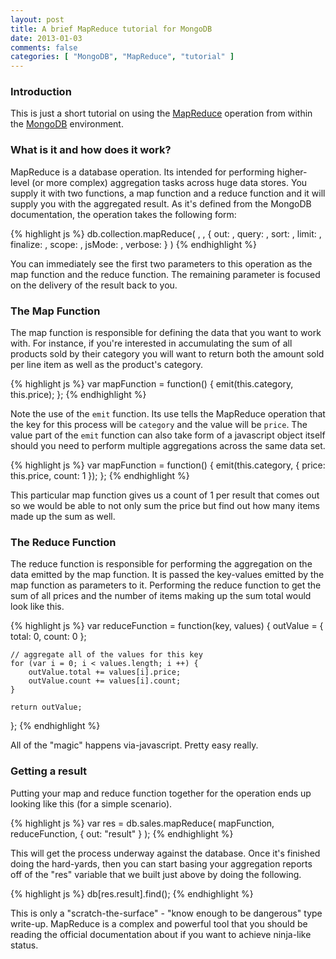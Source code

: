 ```yaml
---
layout: post
title: A brief MapReduce tutorial for MongoDB
date: 2013-01-03
comments: false
categories: [ "MongoDB", "MapReduce", "tutorial" ]
---
```


### Introduction

This is just a short tutorial on using the [MapReduce](http://www.mongodb.org/display/DOCS/MapReduce) operation from within the [MongoDB](http://www.mongodb.org/) environment.

### What is it and how does it work?

MapReduce is a database operation. Its intended for performing higher-level (or more complex) aggregation tasks across huge data stores. You supply it with two functions, a map function and a reduce function and it will supply you with the aggregated result. As it's defined from the MongoDB documentation, the operation takes the following form:

{% highlight js %}
db.collection.mapReduce(
                         <mapfunction>,
                         <reducefunction>,
                         {
                         	out: <collection>,
                         	query: <document>,
                         	sort: <document>,
                         	limit: <number>,
                         	finalize: <function>,
                         	scope: <document>,
                         	jsMode: <boolean>,
                         	verbose: <boolean>
                         }
)
{% endhighlight %}


You can immediately see the first two parameters to this operation as the map function and the reduce function. The remaining parameter is focused on the delivery of the result back to you.

### The Map Function

The map function is responsible for defining the data that you want to work with. For instance, if you're interested in accumulating the sum of all products sold by their category you will want to return both the amount sold per line item as well as the product's category.

{% highlight js %}
var mapFunction = function() {
	emit(this.category, this.price);
};
{% endhighlight %}

Note the use of the `emit` function. Its use tells the MapReduce operation that the key for this process will be `category` and the value will be `price`. The value part of the `emit` function can also take form of a javascript object itself should you need to perform multiple aggregations across the same data set.

{% highlight js %}
var mapFunction = function() {
    emit(this.category, { price: this.price, count: 1 });
};
{% endhighlight %}

This particular map function gives us a count of 1 per result that comes out so we would be able to not only sum the price but find out how many items made up the sum as well.

### The Reduce Function

The reduce function is responsible for performing the aggregation on the data emitted by the map function. It is passed the key-values emitted by the map function as parameters to it. Performing the reduce function to get the sum of all prices and the number of items making up the sum total would look like this.

{% highlight js %}
var reduceFunction = function(key, values) {
    outValue = { total: 0, count: 0 };

    // aggregate all of the values for this key
    for (var i = 0; i < values.length; i ++) {
        outValue.total += values[i].price;
        outValue.count += values[i].count;
    }

    return outValue;
};
{% endhighlight %}

All of the "magic" happens via-javascript. Pretty easy really.

### Getting a result

Putting your map and reduce function together for the operation ends up looking like this (for a simple scenario).

{% highlight js %}
var res = db.sales.mapReduce(
    mapFunction, 
    reduceFunction, 
    { 
    	out: "result"
    }
);
{% endhighlight %}

This will get the process underway against the database. Once it's finished doing the hard-yards, then you can start basing your aggregation reports off of the "res" variable that we built just above by doing the following.

{% highlight js %}
db[res.result].find();
{% endhighlight %}

This is only a "scratch-the-surface" - "know enough to be dangerous" type write-up. MapReduce is a complex and powerful tool that you should be reading the official documentation about if you want to achieve ninja-like status.